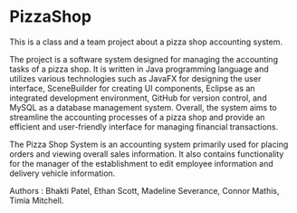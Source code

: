 # PizzaShop
This is a class and a team project about a pizza shop accounting system.

The project is a software system designed for managing the accounting tasks of a pizza shop. It is written in Java programming language and utilizes various technologies such as JavaFX for designing the user interface, SceneBuilder for creating UI components, Eclipse as an integrated development environment, GitHub for version control, and MySQL as a database management system. Overall, the system aims to streamline the accounting processes of a pizza shop and provide an efficient and user-friendly interface for managing financial transactions.

The Pizza Shop System is an accounting system primarily used for placing orders and viewing overall sales information. It also contains functionality for the manager of the establishment to edit employee information and delivery vehicle information.

Authors : Bhakti Patel,
          Ethan Scott,
          Madeline Severance,
          Connor Mathis,
          Timia Mitchell.
